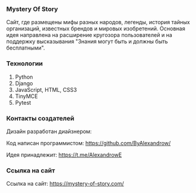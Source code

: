 ### Mystery Of Story

Сайт, где размещены мифы разных народов, легенды, история тайных организаций, известных брендов и мировых изобретений.
Основная идея направлена на расширение кругозора пользователей и на поддержку высказывания "Знания могут быть и должны быть бесплатными".

### Технологии

1. Python
2. Django
3. JavaScript, HTML, CSS3
4. TinyMCE
5. Pytest

### Контакты создателей

Дизайн разработан диайзнером: 

Код написан программистом: https://github.com/ByAlexandrow/

Идея принадлежит: https://t.me/AlexandrowE

### Ссылка на сайт

Ссылка на сайт: https://mystery-of-story.com/
